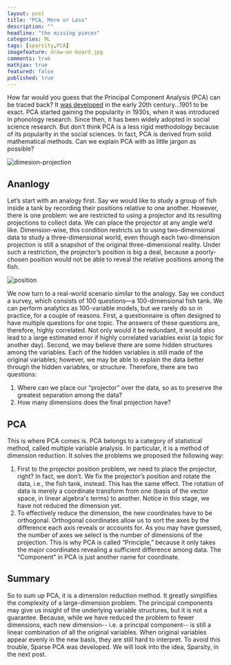 ```yaml
---
layout: post
title: "PCA, More or Less"
description: ""
headline: "the missing pieces"
categories: ML
tags: [sparsity,PCA]
imagefeature: draw-on-board.jpg
comments: true
mathjax: true
featured: false
published: true
---
```


How far would you guess that the Principal Component Analysis (PCA) can be traced back? It <a href=
"http://imedea.uib-csic.es/master/cambioglobal/Modulo_V_cod101615/Theory/lit_support/pca_wold.pdf" target="_blacnk">was developed</a> in the early 20th century…1901 to be exact. PCA started gaining the popularity in 1930s, when it was introduced in phonology research. Since then, it has been widely adopted in social science research. But don’t think PCA is a less rigid methodology because of its popularity in the social sciences. In fact, PCA is derived from solid mathematical methods. Can we explain PCA with as little jargon as possible?


![dimesion-projection](http://bit.ly/1O6zLn6)

## Ananlogy 
Let’s start with an analogy first. Say we would like to study a group of fish inside a tank by recording their positions relative to one another. However, there is one problem: we are restricted to using a projector and its resulting projections to collect data. We can place the projector at any angle we’d like. Dimension-wise, this condition restricts us to using two-dimensional data to study a three-dimensional world, even though each two-dimension projection is still a snapshot of the original three-dimensional reality. Under such a restriction, the projector’s position is big a deal, because a poorly-chosen position would not be able to reveal the relative positions among the fish.     

![position](http://bit.ly/1JId4Pz)

We now turn to a real-world scenario similar to the analogy. Say we conduct a survey, which consists of 100 questions—a 100-dimensional fish tank. We can perform analytics as 100-variable models, but we rarely do so in practice, for a couple of reasons. First, a questionnaire is often designed to have multiple questions for one topic. The answers of these questions are, therefore, highly correlated. Not only would it be redundant, it would also lead to a large estimated error if highly correlated variables exist (a topic for another day). Second, we may believe there are some hidden structures among the variables. Each of the hidden variables is still made of the original variables; however, we may be able to explain the data better through the hidden variables, or structure. Therefore, there are two questions:

1.	Where can we place our “projector” over the data, so as to preserve the greatest separation among the data?
2.	How many dimensions does the final projection have?

## PCA

This is where PCA comes is. PCA belongs to a category of statistical method, called multiple variable analysis. In particular, it is a method of dimension reduction. It solves the problems we proposed the following way: 

1. First to the projector position problem, we need to place the projector, right?  In fact, we don’t. We fix the projector’s position and rotate the data, i.e., the fish tank, instead.  This has the same effect. The rotation of data is merely a coordinate transform from one (basis of the vector space, in linear algebra's terms) to another. Notice in this stage, we have not reduced the dimension yet. 
2. To effectively reduce the dimension, the new coordinates have to be orthogonal. Orthogonal coordinates allow us to sort the axes by the difference each axis reveals or accounts for. As you may have guessed, the number of axes we select is the number of dimensions of the projection. This is why PCA is called “Principle,” because it only takes the major coordinates revealing a sufficient difference among data. The “Component” in PCA is just another name for coordinate.   


## Summary
So to sum up PCA, it is a dimension reduction method. It greatly simplifies the complexity of a large-dimension problem. The principal components may give us insight of the underlying variable structures, but it is not a guarantee. Because, while we have reduced the problem to fewer dimensions, each new dimension-- i.e. a principal component-- is still a linear combination of all the original variables. When original variables appear evenly in the new basis, they are still hard to interpret. To avoid this trouble, Sparse PCA was developed. We will look into the idea, Sparsity, in the next post.
       


